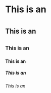 
<!-- Markdown is a superset of HTML, so any HTML file is valid Markdown, that
means we can use HTML elements in Markdown, such as the comment element, and
they won't be affected by a markdown parser. However, if you create an HTML
element in your markdown file, you cannot use markdown syntax within that
element's contents. -->

<!-- Markdown also varies in implementation from one parser to a next. This
guide will attempt to clarify when features are universal or when they are
specific to a certain parser. -->

<!-- Headers -->
<!-- You can create HTML elements <h1> through <h6> easily by prepending the
text you want to be in that element by a number of hashes (#) -->
# This is an <h1>
## This is an <h2>
### This is an <h3>
#### This is an <h4>
##### This is an <h5>
###### This is an <h6>
